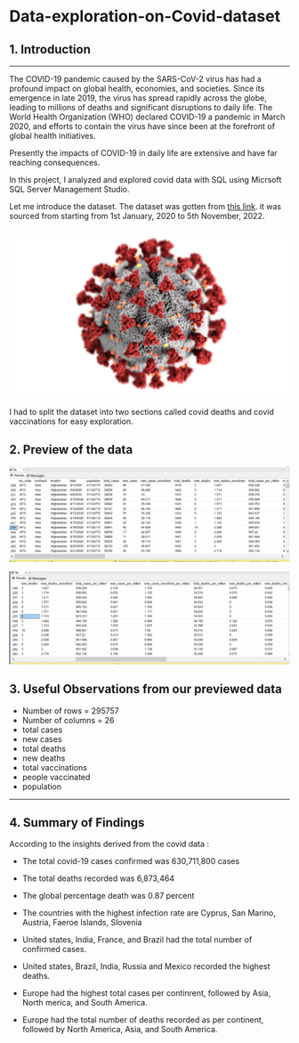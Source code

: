 # Data-exploration-on-Covid-dataset

## 1. Introduction
---

The COVID-19 pandemic caused by the SARS-CoV-2 virus has had a profound impact on global health, economies, and societies. Since its emergence in late 2019, the virus has spread rapidly across the globe, leading to millions of deaths and significant disruptions to daily life. The World Health Organization (WHO) declared COVID-19 a pandemic in March 2020, and efforts to contain the virus have since been at the forefront of global health initiatives.

Presently the impacts of COVID-19 in daily life are extensive and have far reaching consequences.

In this project, I analyzed and explored covid data with SQL using Micrsoft SQL Server Management Studio.

Let me introduce the dataset. 
The dataset was gotten from [ this link](https://ourworldindata.org/covid-deaths). it was sourced from  starting from 1st January, 2020 to 5th November, 2022.

![](https://github.com/Berry-of-Tech/Data-exploration-on-Covid-dataset-/blob/main/Covid-19%20image.jpg)
---
I had to split the dataset into two sections called covid deaths and covid vaccinations for easy exploration.

## 2. **Preview of the data**
![](https://github.com/Berry-of-Tech/Data-exploration-on-Covid-dataset-/blob/main/Covid%20deaths%20unclean%20data.png)

![](https://github.com/Berry-of-Tech/Data-exploration-on-Covid-dataset-/blob/main/Covid%20deaths%20unclean%20data%202.png)

## 3. Useful Observations from our previewed data

- Number of rows = 295757
- Number of columns = 26
- total cases
- new cases
- total deaths
- new deaths
- total vaccinations
- people vaccinated
- population

---

## 4. Summary of Findings

According to the insights derived from the covid data :

* The total covid-19 cases confirmed was 630,711,800 cases

* The total deaths recorded was 6,873,464

* The global percentage death was 0.87 percent

* The countries with the highest infection rate are Cyprus, San Marino, Austria, Faeroe Islands, Slovenia

* United states, India, France, and Brazil had the total number of confirmed cases.

* United states, Brazil, India, Russia and Mexico recorded the highest deaths.

* Europe had the highest total cases per continrent, followed by Asia, North merica, and South America.

* Europe had the total number of deaths recorded as per continent, followed by North America, Asia, and South America.



